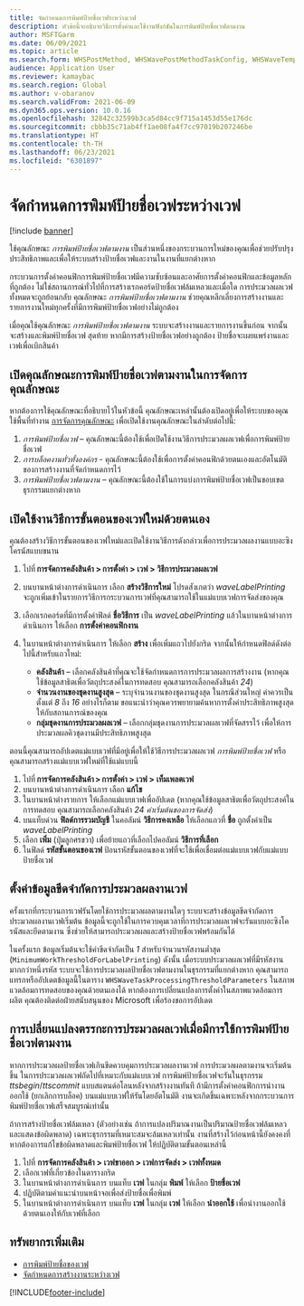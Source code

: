 ```yaml
---
title: จัดกำหนดการพิมพ์ป้ายชื่อเวฟระหว่างเวฟ
description: หัวข้อนี้จะอธิบายวิธีการตั้งค่าและใช้งานฟังก์ชันในการพิมพ์ป้ายชื่อเวฟตามงาน
author: MSFTGarm
ms.date: 06/09/2021
ms.topic: article
ms.search.form: WHSPostMethod, WHSWavePostMethodTaskConfig, WHSWaveTemplateTable, WHSParameters, WHSWaveTableListPage, WHSWorkTableListPage, WHSWorkTable, BatchJobEnhanced, WHSPlannedWorkOrder
audience: Application User
ms.reviewer: kamaybac
ms.search.region: Global
ms.author: v-obaranov
ms.search.validFrom: 2021-06-09
ms.dyn365.ops.version: 10.0.16
ms.openlocfilehash: 32842c32599b3ca5d84cc9f715a1453d55e176dc
ms.sourcegitcommit: cbbb35c71ab4ff1ae08fa4f7cc97019b207246be
ms.translationtype: HT
ms.contentlocale: th-TH
ms.lasthandoff: 06/23/2021
ms.locfileid: "6301897"
---
```

# <a name="schedule-wave-label-printing-during-wave"></a>จัดกำหนดการพิมพ์ป้ายชื่อเวฟระหว่างเวฟ

[!include [banner](../../includes/banner.md)]

ใช้คุณลักษณะ *การพิมพ์ป้ายชื่อเวฟตามงาน* เป็นส่วนหนึ่งของกระบวนการใหม่ของคุณเพื่อช่วยปรับปรุงประสิทธิภาพและเพื่อให้ระบบสร้างป้ายชื่อเวฟและงานในงานที่แยกต่างหาก

กระบวนการตั้งค่าคอนฟิกการพิมพ์ป้ายชื่อเวฟมีความซับซ้อนและอาศัยการตั้งค่าคอนฟิกและข้อมูลหลักที่ถูกต้อง ไม่ใช่สถานการณ์ทั่วไปที่การสร้างเรกคอร์ดป้ายชื่อเวฟล้มเหลวและเมื่อใด การประมวลผลเวฟทั้งหมดจะถูกย้อนกลับ คุณลักษณะ *การพิมพ์ป้ายชื่อเวฟตามงาน* ช่วยคุณหลีกเลี่ยงการสร้างงานและรายการงานใหม่ทุกครั้งที่มีการพิมพ์ป้ายชื่อเวฟอย่างไม่ถูกต้อง

เมื่อคุณใช้คุณลักษณะ *การพิมพ์ป้ายชื่อเวฟตามงาน* ระบบจะสร้างงานและรายการงานขึ้นก่อน จากนั้นจะสร้างและพิมพ์ป้ายชื่อเวฟ สุดท้าย หากมีการสร้างป้ายชื่อเวฟอย่างถูกต้อง ป้ายชื่อจะเผยแพร่งานและเวฟเพื่อเบิกสินค้า

## <a name="turn-on-the-task-based-wave-label-printing-feature-in-feature-management"></a>เปิดคุณลักษณะการพิมพ์ป้ายชื่อเวฟตามงานในการจัดการคุณลักษณะ

หากต้องการใช้คุณลักษณะที่อธิบายไว้ในหัวข้อนี้ คุณลักษณะเหล่านั้นต้องเปิดอยู่เพื่อให้ระบบของคุณ ใช้พื้นที่ทำงาน [การจัดการคุณลักษณะ](../../fin-ops-core/fin-ops/get-started/feature-management/feature-management-overview.md) เพื่อเปิดใช้งานคุณลักษณะในลำดับต่อไปนี้:

1. *การพิมพ์ป้ายชื่อเวฟ* – คุณลักษณะนี้ต้องใช้เพื่อเปิดใช้งานวิธีการประมวลผลเวฟเพื่อการพิมพ์ป้ายชื่อเวฟ
1. *การบล็อคงานทั่วทั้งองค์กร* - คุณลักษณะนี้ต้องใช้เพื่อการตั้งค่าคอนฟิกด้วยตนเองและอัตโนมัติของการสร้างงานที่จัดกําหนดการไว้
1. *การพิมพ์ป้ายชื่อเวฟตามงาน* – คุณลักษณะนี้ต้องใช้ในการแบ่งการพิมพ์ป้ายชื่อเวฟเป็นขอบเขตธุรกรรมแยกต่างหาก

## <a name="manually-enable-the-new-wave-step-method"></a>เปิดใช้งานวิธีการขั้นตอนของเวฟใหม่ด้วยตนเอง

คุณต้องสร้างวิธีการขั้นตอนของเวฟใหม่และเปิดใช้งานวิธีการดังกล่าวเพื่อการประมวลผลงานแบบอะซิงโครนัสแบบขนาน

1. ไปที่ **การจัดการคลังสินค้า \> การตั้งค่า \> เวฟ \> วิธีการประมวลผลเวฟ**
1. บนบานหน้าต่างการดำเนินการ เลือก **สร้างวิธีการใหม่** โปรดสังเกตว่า *waveLabelPrinting* จะถูกเพิ่มเข้าในรายการวิธีการกระบวนการเวฟที่คุณสามารถใช้ในแม่แบบเวฟการจัดส่งของคุณ
1. เลือกเรกคอร์ดที่มีการตั้งค่าฟิลด์ **ชื่อวิธีการ** เป็น *waveLabelPrinting* แล้วในบานหน้าต่างการดำเนินการ ให้เลือก **การตั้งค่าคอนฟิกงาน**
1. ในบานหน้าต่างการดำเนินการ ให้เลือก **สร้าง** เพื่อเพิ่มแถวไปยังกริด จากนั้นให้กำหนดฟิลด์ดังต่อไปนี้สำหรับแถวใหม่:

    - **คลังสินค้า** – เลือกคลังสินค้าที่คุณจะใช้จัดกำหนดการการประมวลผลการสร้างงาน (หากคุณใช้ข้อมูลสาธิตเพื่อวัตถุประสงค์ในการทดสอบ คุณสามารถเลือกคลังสินค้า *24*)
    - **จํานวนงานของชุดงานสูงสุด** – ระบุจํานวนงานของชุดงานสูงสุด ในกรณีส่วนใหญ่ ค่าควรเป็นตั้งแต่ *8* ถึง *16* อย่างไรก็ตาม ขอแนะนำว่าคุณควรพยายามค้นหาการตั้งค่าประสิทธิภาพสูงสุดให้กับสถานการณ์ของคุณ
    - **กลุ่มชุดงานการประมวลผลเวฟ** – เลือกกลุ่มชุดงานการประมวลผลเวฟที่จัดสรรไว้ เพื่อให้การประมวลผลคิวชุดงานมีประสิทธิภาพสูงสุด

ตอนนี้คุณสามารถอัปเดตแม่แบบเวฟที่มีอยู่เพื่อให้ใช้วิธีการประมวลผลเวฟ *การพิมพ์ป้ายชื่อเวฟ* หรือคุณสามารถสร้างแม่แบบเวฟใหม่ที่ใช้แม่แบบนี้

1. ไปที่ **การจัดการคลังสินค้า \> การตั้งค่า \> เวฟ \> เท็มเพลตเวฟ**
1. บนบานหน้าต่างการดำเนินการ เลือก **แก้ไข**
1. ในบานหน้าต่างรายการ ให้เลือกแม่แบบเวฟเพื่ออัปเดต (หากคุณใช้ข้อมูลสาธิตเพื่อวัตถุประสงค์ในการทดสอบ คุณสามารถเลือกคลังสินค้า *24 ค่าเริ่มต้นของการจัดส่ง*)
1. บนแท็บด่วน **ฟิลด์การรวมบัญชี** ในคอลัมน์ **วิธีการคงเหลือ** ให้เลือกแถวที่ **ชื่อ** ถูกตั้งค่าเป็น *waveLabelPrinting*
1. เลือก **เพิ่ม** (ปุ่มลูกศรขวา) เพื่อย้ายแถวที่เลือกไปคอลัมน์ **วิธีการที่เลือก**
1. ในฟิลด์ **รหัสขั้นตอนของเวฟ** ป้อนรหัสขั้นตอนของเวฟที่จะใช้เพื่อเชื่อมต่อแม่แบบเวฟกับแม่แบบป้ายชื่อเวฟ

## <a name="set-wave-task-processing-threshold-data"></a>ตั้งค่าข้อมูลขีดจำกัดการประมวลผลงานเวฟ

ครั้งแรกที่กระบวนการเวฟรันโดยใช้การประมวลผลตามงานใดๆ ระบบจะสร้างข้อมูลขีดจำกัดการประมวลผลงานเวฟเริ่มต้น ข้อมูลนี้จะถูกใช้ในการควบคุมเวลาที่การประมวลผลเวฟจะรันแบบอะซิงโครนัสและยึดตามงาน ซึ่งช่วยให้สามารถประมวลผลและสร้างป้ายชื่อเวฟพร้อมกันได้

ในครั้งแรก ข้อมูลเริ่มต้นจะใช้ค่าขีดจำกัดเป็น *1* สำหรับจํานวนรหัสงานต่ำสุด (`MinimumWorkThresholdForLabelPrinting`) ดังนั้น เมื่อระบบประมวลผลเวฟที่มีรหัสงานมากกว่าหนึ่งรหัส ระบบจะใช้การประมวลผลป้ายชื่อเวฟตามงานในธุรกรรมที่แยกต่างหาก คุณสามารถแทรกหรืออัปเดตข้อมูลนี้ในตาราง `WHSWaveTaskProcessingThresholdParameters` ในสภาพแวดล้อมการทดสอบของคุณด้วยตนเองได้ หากต้องการเปลี่ยนแปลงการตั้งค่าในสภาพแวดล้อมการผลิต คุณต้องติดต่อฝ่ายสนับสนุนของ Microsoft เพื่อร้องขอการอัปเดต

## <a name="changes-to-the-wave-processing-logic-when-task-based-wave-label-printing-is-used"></a>การเปลี่ยนแปลงตรรกะการประมวลผลเวฟเมื่อมีการใช้การพิมพ์ป้ายชื่อเวฟตามงาน

หากการประมวลผลป้ายชื่อเวฟเกินขีดควบคุมการประมวลผลงานเวฟ การประมวลผลตามงานจะเริ่มต้นขึ้น ในการประมวลผลเวฟถัดไปที่เหมาะกับแม่แบบเวฟ การพิมพ์ป้ายชื่อเวฟจะรันในธุรกรรม *ttsbegin*/*ttscommit* แบบสแตนด์อโลนหลังจากสร้างงานทันที ถ้ามีการตั้งค่าคอนฟิกการนำงานออกใช้ (ยกเลิกการบล็อค) บนแม่แบบเวฟให้รันโดยอัตโนมัติ งานจะเกิดขึ้นเฉพาะหลังจากกระบวนการพิมพ์ป้ายชื่อเวฟเสร็จสมบูรณ์เท่านั้น

ถ้าการสร้างป้ายชื่อเวฟล้มเหลว (ตัวอย่างเช่น ถ้าการแปลงปริมาณงานเป็นปริมาณป้ายชื่อเวฟล้มเหลวและแสดงข้อผิดพลาด) เฉพาะธุรกรรมที่เหมาะสมจะล้มเหลวเท่านั้น งานที่สร้างไว้ก่อนหน้านี้ยังคงคงที่ หากต้องการแก้ไขข้อผิดพลาดและพิมพ์ป้ายชื่อเวฟ ให้ปฏิบัติตามขั้นตอนเหล่านี้

1. ไปที่ **การจัดการคลังสินค้า \> เวฟขาออก \> เวฟการจัดส่ง \> เวฟทั้งหมด**
1. เลือกเวฟที่เกี่ยวข้องในตารางกริด
1. ในบานหน้าต่างการดำเนินการ บนแท็บ **เวฟ** ในกลุ่ม **พิมพ์** ให้เลือก **ป้ายชื่อเวฟ**
1. ปฏิบัติตามคําแนะนําบนหน้าจอเพื่อส่งป้ายชื่อเพื่อพิมพ์
1. ในบานหน้าต่างการดำเนินการ บนแท็บ **เวฟ** ในกลุ่ม **เวฟ** ให้เลือก **นำออกใช้** เพื่อนำงานออกใช้ด้วยตนเองให้กับเวฟที่เลือก

## <a name="additional-resources"></a>ทรัพยากรเพิ่มเติม

- [การพิมพ์ป้ายชื่อของเวฟ](configure-wave-label-printing.md)
- [จัดกำหนดการสร้างงานระหว่างเวฟ](configure-wave-schedule-work-creation.md)

[!INCLUDE[footer-include](../../includes/footer-banner.md)]
